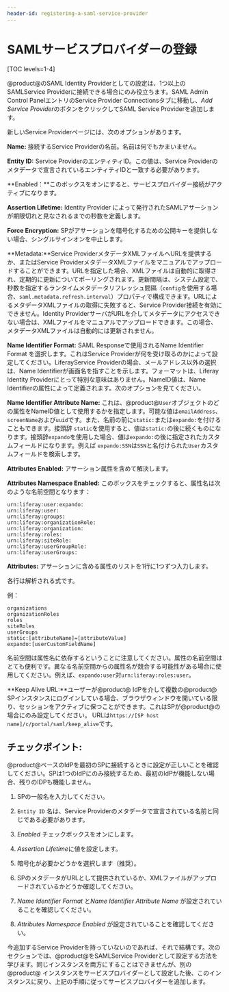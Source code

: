 ```yaml
---
header-id: registering-a-saml-service-provider
---
```


# SAMLサービスプロバイダーの登録

[TOC levels=1-4]

@product@のSAML Identity Providerとしての設定は、1つ以上のSAMLService Providerに接続できる場合にのみ役立ちます。SAML Admin Control PanelエントリのService
Provider Connectionsタブに移動し、*Add Service Provider*のボタンをクリックしてSAML Service Providerを追加します。



新しいService Providerページには、次のオプションがあります。



**Name:** 接続するService Providerの名前。名前は何でもかまいません。



**Entity ID:** Service ProviderのエンティティID。この値は、Service Providerのメタデータで宣言されているエンティティIDと一致する必要があります。


**Enabled：**このボックスをオンにすると、サービスプロバイダー接続がアクティブになります。

**Assertion Lifetime:** Identity Provider によって発行されたSAMLアサーションが期限切れと見なされるまでの秒数を定義します。



**Force Encryption:** SPがアサーションを暗号化するための公開キーを提供しない場合、シングルサインオンを中止します。

**Metadata:**Service ProviderメタデータXMLファイルへURLを提供するか、またはService ProviderメタデータXMLファイルをマニュアルでアップロードすることができます。URLを指定した場合、XMLファイルは自動的に取得され、定期的に更新についてポーリングされます。更新間隔は、システム設定で、秒数を指定するランタイムメタデータリフレッシュ間隔（`config`を使用する場合、`saml.metadata.refresh.interval`）プロパティで構成できます。URLによるメタデータXMLファイルの取得に失敗すると、Service Provider接続を有効にできません。Identity ProviderサーバがURLを介してメタデータにアクセスできない場合は、XMLファイルをマニュアルでアップロードできます。この場合、メタデータXMLファイルは自動的には更新されません。

**Name Identifier Format:** SAML Responseで使用されるName Identifier Format を選択します。これはService Providerが何を受け取るのかによって設定してください。LiferayService Providerの場合、メールアドレス以外の選択は、Name Identifierが画面名を指すことを示します。フォーマットは、Liferay Identity Providerにとって特別な意味はありません。NameID値は、Name Identifierの属性によって定義されます。次のオプションを見てください。

**Name Identifier Attribute Name:** これは、@product@`User`オブジェクトのどの属性をNameID値として使用するかを指定します。可能な値は`emailAddress`、`screenName`および`uuid`です。また、名前の前に`static:`または`expando:`を付けることもできます。接頭辞 `static`を使用すると、値は`static:`の後に続くものになります。接頭辞`expando`を使用した場合、値は`expando:`の後に指定されたカスタムフィールドになります。例えば `expando:SSN`は`SSN`と名付けられた`User`カスタムフィールドを検索します。



**Attributes Enabled:** アサーション属性を含めて解決します。



**Attributes Namespace Enabled:** このボックスをチェックすると、属性名は次のような名前空間となります：

    urn:liferay:user:expando:
    urn:liferay:user:
    urn:liferay:groups:
    urn:liferay:organizationRole:
    urn:liferay:organization:
    urn:liferay:roles:
    urn:liferay:siteRole:
    urn:liferay:userGroupRole:
    urn:liferay:userGroups:

**Attributes:** アサーションに含める属性のリストを1行に1つずつ入力します。

各行は解析される式です。

例：

    organizations
    organizationRoles
    roles
    siteRoles
    userGroups
    static:[attributeName]=[attributeValue]
    expando:[userCustomFieldName]

名前空間は属性名に依存するということに注意してください。属性の名前空間はとても便利です。異なる名前空間からの属性名が競合する可能性がある場合に使用してください。例えば、`expando:user`対`urn:liferay:roles:user`。



**Keep Alive URL:**ユーザーが@product@ IdPを介して複数の@product@ SPインスタンスにログインしている場合、ブラウザウィンドウを開いている限り、セッションをアクティブに保つことができます。これはSPが@product@の場合にのみ設定してください。
URLは`https://[SP host name]/c/portal/saml/keep_alive`です。

## チェックポイント:

@product@ベースのIdPを最初のSPに接続するときに設定が正しいことを確認してください。SPは1つのIdPにのみ接続するため、最初のIdPが機能しない場合、残りのIDPも機能しません。



1. SPの一般名を入力してください。



2. `Entity ID` 名は、Service Providerのメタデータで宣言されている名前と同じである必要があります。



3. *Enabled* チェックボックスをオンにします。



4. *Assertion Lifetime*に値を設定します。



5. 暗号化が必要かどうかを選択します（推奨）。

6. SPのメタデータがURLとして提供されているか、XMLファイルがアップロードされているかどうか確認してください。



7.  *Name Identifier Format* と*Name Identifier Attribute Name* が設定されていることを確認してください。



8. *Attributes Namespace Enabled* が設定されていることを確認してください。



今追加するService Providerを持っていないのであれば、それで結構です。次のセクションでは、@product@をSAMLService Providerとして設定する方法を学びます。同じインスタンスを両方にすることはできませんが、別の @product@ インスタンスをサービスプロバイダーとして設定した後、このインスタンスに戻り、上記の手順に従ってサービスプロバイダーを追加します。
